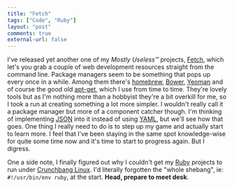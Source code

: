 ```yaml
---
title: "Fetch" 
tags: ["Code", "Ruby"]
layout: "post"
comments: true
external-url: false
---
```


I've released yet another one of my *Mostly Useless™* projects, [Fetch](https://github.com/gummesson/fetch), which let's you grab a couple of web development resources straight from the command line. Package managers seem to be something that pops up every once in a while. Among them there's [homebrew](http://mxcl.github.com/homebrew/), [Bower](http://twitter.github.com/bower/), [Yeoman](http://yeoman.io/) and of course the good old [apt-get](http://en.wikipedia.org/wiki/Advanced_Packaging_Tool), which I use from time to time. They're lovely tools but as I'm nothing more than a hobbyist they're a bit overkill for me, so I took a run at creating something a lot more simpler. I wouldn't really call it a package manager but more of a component catcher though. I'm thinking of implementing [JSON](http://www.json.org/) into it instead of using [YAML](http://www.yaml.org/), but we'll see how that goes. One thing I really need to do is to step up my game and actually start to learn more. I feel that I've been staying in the same spot knowledge-wise for quite some time now and it's time to start to progress again. But I digress.

One a side note, I finally figured out why I couldn't get my [Ruby](http://www.ruby-lang.org/) projects to run under [Crunchbang Linux](http://crunchbang.org/). I'd literally forgotten the "whole shebang", ie: `#!/usr/bin/env ruby`, at the start. **Head, prepare to meet desk**.

